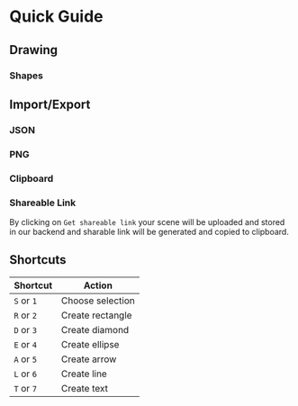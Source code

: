# Quick Guide

## Drawing

### Shapes

## Import/Export

### JSON

### PNG

### Clipboard

### Shareable Link

By clicking on `Get shareable link` your scene will be uploaded and stored in our backend and sharable link will be generated and copied to clipboard.

## Shortcuts

| Shortcut   | Action           |
| ---------- | ---------------- |
| `S` or `1` | Choose selection |
| `R` or `2` | Create rectangle |
| `D` or `3` | Create diamond   |
| `E` or `4` | Create ellipse   |
| `A` or `5` | Create arrow     |
| `L` or `6` | Create line      |
| `T` or `7` | Create text      |

